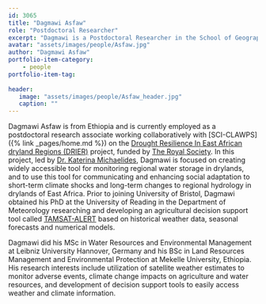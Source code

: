 ```yaml
---
id: 3065
title: "Dagmawi Asfaw"
role: "Postdoctoral Researcher"
excerpt: "Dagmawi is a Postdoctoral Researcher in the School of Geographical Sciences at University of Bristol."
avatar: "assets/images/people/Asfaw.jpg"
author: "Dagmawi Asfaw"
portfolio-item-category:
    - people
portfolio-item-tag:
    
header:
   image: "assets/images/people/Asfaw_header.jpg"
   caption: ""
---
```


Dagmawi Asfaw is from Ethiopia and is currently employed as a postdoctoral research associate working collaboratively with [SCI-CLAWPS]({% link _pages/home.md %}) on the [Drought Resilience In East African dryland Regions (DRIER)](https://research-information.bristol.ac.uk/en/projects/drought-resilience-in-east-african-dryland-regions-drier.html) project, funded by [The Royal Society](https://royalsociety.org/grants-schemes-awards/grants/challenge-led-grants/). In this project, led by [Dr. Katerina Michaelides](http://www.bristol.ac.uk/geography/people/katerina-michaelides/overview.html), Dagmawi is focused on creating widely accessible tool for monitoring regional water storage in drylands, and to use this tool for communicating and enhancing social adaptation to short-term climate shocks and long-term changes to regional hydrology in drylands of East Africa. Prior to joining University of Bristol, Dagmawi obtained his PhD at the University of Reading in the Department of Meteorology researching and developing an agricultural decision support tool called [TAMSAT-ALERT](https://www.tamsat.org.uk/) based on historical weather data, seasonal forecasts and numerical models. 

Dagmawi did his MSc in Water Resources and Environmental Management at Leibniz University Hannover, Germany and  his BSc in Land Resources Management and Environmental Protection at Mekelle University, Ethiopia. His research interests include utilization of satellite weather estimates to monitor adverse events, climate change impacts on agriculture and water resources, and development of decision support tools to easily access weather and climate information.
 
